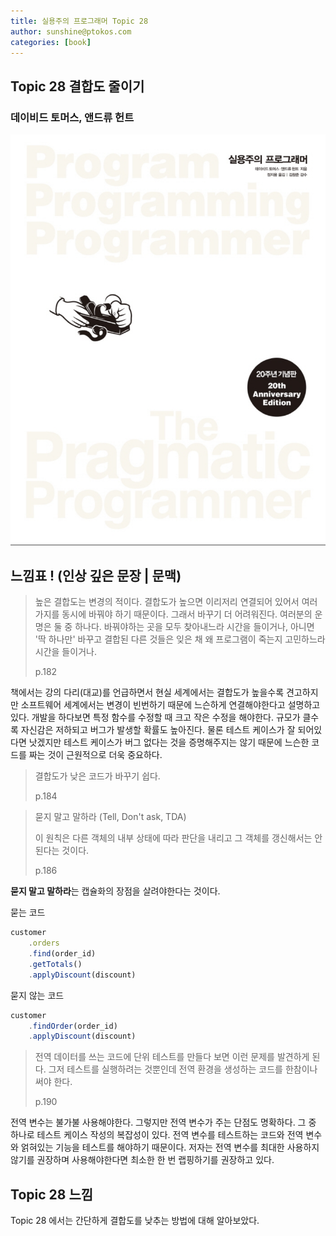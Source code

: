 ```yaml
---
title: 실용주의 프로그래머 Topic 28
author: sunshine@ptokos.com
categories: [book]
---
```


## Topic 28 결합도 줄이기


### 데이비드 토머스, 앤드류 헌트
![Alt text](/assets/img/book/실용주의-프로그래머/cover.png)


## 느낌표 ! (인상 깊은 문장 | 문맥)
> 높은 결합도는 변경의 적이다. 결합도가 높으면 이리저리 연결되어 있어서 여러 가지를 동시에 바꿔야 하기 때문이다.
> 그래서 바꾸기 더 어려워진다. 여러분의 운명은 둘 중 하나다. 바꿔야하는 곳을 모두 찾아내느라 시간을 들이거나, 아니면 '딱 하나만' 바꾸고 결합된 다른 것들은 잊은 채 왜 프로그램이 죽는지 고민하느라 시간을 들이거나.
> 
> p.182

책에서는 강의 다리(대교)를 언급하면서 현실 세계에서는 결합도가 높을수록 견고하지만 소프트웨어 세계에서는 변경이 빈번하기 때문에 느슨하게 연결해야한다고 설명하고 있다.
개발을 하다보면 특정 함수를 수정할 때 크고 작은 수정을 해야한다. 규모가 클수록 자신감은 저하되고 버그가 발생할 확률도 높아진다.
물론 테스트 케이스가 잘 되어있다면 낫겠지만 테스트 케이스가 버그 없다는 것을 증명해주지는 않기 때문에 느슨한 코드를 짜는 것이 근원적으로 더욱 중요하다.

> 결합도가 낮은 코드가 바꾸기 쉽다.
> 
> p.184

> 묻지 말고 말하라 (Tell, Don't ask, TDA)
> 
> 이 원칙은 다른 객체의 내부 상태에 따라 판단을 내리고 그 객체를 갱신해서는 안 된다는 것이다.
> 
> p.186

**묻지 말고 말하라**는 캡슐화의 장점을 살려야한다는 것이다. 

묻는 코드
```javascript
customer
    .orders
    .find(order_id)
    .getTotals()
    .applyDiscount(discount)
```

묻지 않는 코드
```javascript
customer
    .findOrder(order_id)
    .applyDiscount(discount)
```

> 전역 데이터를 쓰는 코드에 단위 테스트를 만들다 보면 이런 문제를 발견하게 된다.
> 그저 테스트를 실행하려는 것뿐인데 전역 환경을 생성하는 코드를 한참이나 써야 한다.
> 
> p.190

전역 변수는 불가불 사용해야한다. 그렇지만 전역 변수가 주는 단점도 명확하다. 그 중 하나로 테스트 케이스 작성의 복잡성이 있다.
전역 변수를 테스트하는 코드와 전역 변수와 얽혀있는 기능을 테스트를 해야하기 때문이다. 
저자는 전역 변수를 최대한 사용하지 않기를 권장하며 사용해야한다면 최소한 한 번 랩핑하기를 권장하고 있다.


## Topic 28 느낌
Topic 28 에서는 간단하게 결합도를 낮추는 방법에 대해 알아보았다.



